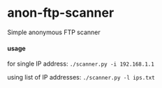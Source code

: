 # anon-ftp-scanner
Simple anonymous FTP scanner

#### usage
for single IP address:
```./scanner.py -i 192.168.1.1```

using list of IP addresses:
```./scanner.py -l ips.txt```
